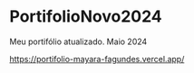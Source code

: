 # PortifolioNovo2024
Meu portifólio atualizado. Maio 2024

https://portifolio-mayara-fagundes.vercel.app/
